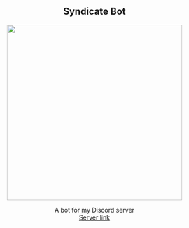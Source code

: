 
<!--- img alt="Cute Waifu" src="https://i.imgur.com/mcA2U89.png" --->
<h2 align="center"> <b>Syndicate Bot</b></h2>
<p align="center"> <img width:="auto" height ="400" src="https://i.imgur.com/mcA2U89.png"> </p>
<p align="center">A bot for my Discord server <br>
<a href="https://discord.gg/cfa3aFFtAX">Server link</a> </p>
